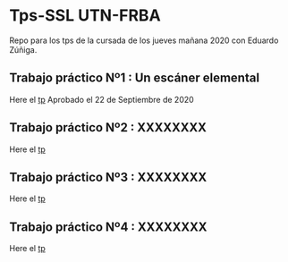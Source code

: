 # Tps-SSL UTN-FRBA
Repo para los tps de la cursada de los jueves mañana 2020 con Eduardo Zúñiga.

## Trabajo práctico Nº1 : Un escáner elemental
Here el [tp](https://github.com/Matiassgg/Grupo-TPs-Sintaxis/tree/master/Tp%201)
Aprobado el 22 de Septiembre de 2020 

## Trabajo práctico Nº2 : XXXXXXXX
Here el [tp](https://github.com/Matiassgg/Grupo-TPs-Sintaxis)

## Trabajo práctico Nº3 : XXXXXXXX
Here el [tp](https://github.com/Matiassgg/Grupo-TPs-Sintaxis)

## Trabajo práctico Nº4 : XXXXXXXX
Here el [tp](https://github.com/Matiassgg/Grupo-TPs-Sintaxis)
